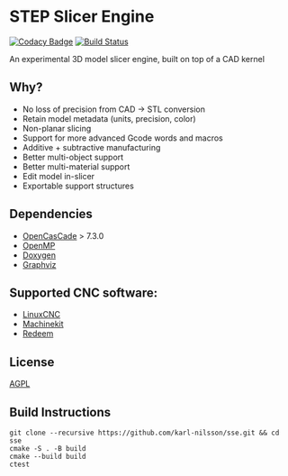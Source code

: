 # STEP Slicer Engine
[![Codacy Badge](https://api.codacy.com/project/badge/Grade/3ed52535476d453f97456e77e79612c2)](https://app.codacy.com/manual/karl-nilsson/sse?utm_source=github.com&utm_medium=referral&utm_content=karl-nilsson/sse&utm_campaign=Badge_Grade_Dashboard)
[![Build Status](https://travis-ci.com/karl-nilsson/sse.svg?branch=devel)](https://travis-ci.com/karl-nilsson/sse)

An experimental 3D model slicer engine, built on top of a CAD kernel

## Why?
* No loss of precision from CAD → STL conversion
* Retain model metadata (units, precision, color)
* Non-planar slicing
* Support for more advanced Gcode words and macros
* Additive + subtractive manufacturing
* Better multi-object support
* Better multi-material support
* Edit model in-slicer
* Exportable support structures

## Dependencies
* [OpenCasCade](https://www.opencascade.com/) > 7.3.0
* [OpenMP](https://www.openmp.org/)
* [Doxygen](http://doxygen.nl/)
* [Graphviz](https://graphviz.org/)

## Supported CNC software:
* [LinuxCNC](http://linuxcnc.org/)
* [Machinekit](https://www.machinekit.io/)
* [Redeem](http://wiki.thing-printer.com/index.php?title=Redeem)

## License
[AGPL](LICENSE)

## Build Instructions
```
git clone --recursive https://github.com/karl-nilsson/sse.git && cd sse
cmake -S . -B build
cmake --build build
ctest
```

